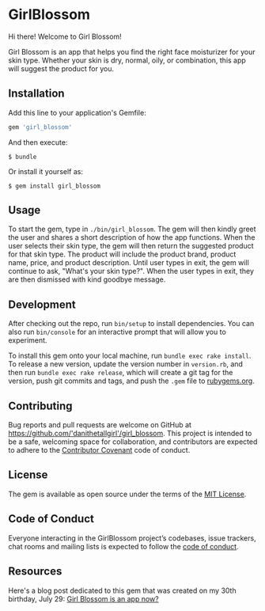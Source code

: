 # GirlBlossom

Hi there! Welcome to Girl Blossom! 

Girl Blossom is an app that helps you find the right face moisturizer for your skin type. 
Whether your skin is dry, normal, oily, or combination, this app will suggest the product for you.

## Installation

Add this line to your application's Gemfile:

```ruby
gem 'girl_blossom'
```

And then execute:

    $ bundle

Or install it yourself as:

    $ gem install girl_blossom

## Usage

To start the gem, type in ```./bin/girl_blossom```. The gem will then kindly greet the user and shares a short description of how the app functions. When the user selects their skin type, the gem will then return the suggested product for that skin type. The product will include the product brand, product name, price, and product description. Until user types in exit, the gem will continue to ask, "What's your skin type?". When the user types in exit, they are then dismissed with kind goodbye message.

## Development

After checking out the repo, run `bin/setup` to install dependencies. You can also run `bin/console` for an interactive prompt that will allow you to experiment.

To install this gem onto your local machine, run `bundle exec rake install`. To release a new version, update the version number in `version.rb`, and then run `bundle exec rake release`, which will create a git tag for the version, push git commits and tags, and push the `.gem` file to [rubygems.org](https://rubygems.org).

## Contributing

Bug reports and pull requests are welcome on GitHub at https://github.com/'danithetallgirl'/girl_blossom. This project is intended to be a safe, welcoming space for collaboration, and contributors are expected to adhere to the [Contributor Covenant](http://contributor-covenant.org) code of conduct.

## License

The gem is available as open source under the terms of the [MIT License](https://opensource.org/licenses/MIT).

## Code of Conduct

Everyone interacting in the GirlBlossom project’s codebases, issue trackers, chat rooms and mailing lists is expected to follow the [code of conduct](https://github.com/'danithetallgirl'/girl_blossom/blob/master/CODE_OF_CONDUCT.md).

## Resources
Here's a blog post dedicated to this gem that was created on my 30th birthday, July 29:
[Girl Blossom is an app now?](https://www.danithetallgirl.com/blog/girl-blossom-is-an-app-now)

